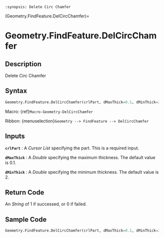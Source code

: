 ```{module} Geometry.FindFeature.DelCircChamfer()
:synopsis: Delete Circ Chamfer
```

(Geometry.FindFeature.DelCircChamfer)=

# Geometry.FindFeature.DelCircChamfer

## Description

Delete Circ Chamfer

## Syntax

```python
Geometry.FindFeature.DelCircChamfer(crlPart, dMaxThick=0.1, dMinThick=2)
```

Macro: {ref}`Macro-Geometry-DelCircChamfer`

Ribbon: {menuselection}`Geometry --> FindFeature --> DelCircChamfer`

## Inputs

**`crlPart`**
: A _Cursor List_ specifying the part. This is a required input.

**`dMaxThick`**
: A _Double_ specifying the maximum thickness. The default value is 0.1.

**`dMinThick`**
: A _Double_ specifying the minimum thickness. The default value is 2.

## Return Code

An _String_ of 1 if successed, or 0 if failed.

## Sample Code

```python
Geometry.FindFeature.DelCircChamfer(crlPart, dMaxThick=0.1, dMinThick=2)
```
